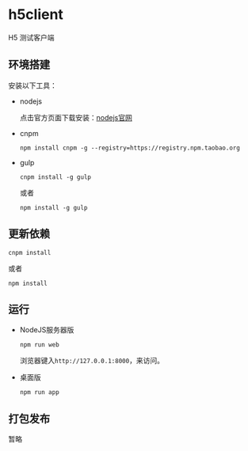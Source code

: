 # h5client

H5 测试客户端

## 环境搭建

安装以下工具：

- nodejs

  点击官方页面下载安装：[nodejs官网](https://nodejs.org)

- cnpm

  ```dos
  npm install cnpm -g --registry=https://registry.npm.taobao.org
  ```

- gulp

  ```dos
  cnpm install -g gulp
  ```

  或者

  ```dos
  npm install -g gulp
  ```

## 更新依赖

```dos
cnpm install
```

或者

```dos
npm install
```

## 运行

- NodeJS服务器版

  ```
  npm run web
  ```

  浏览器键入`http://127.0.0.1:8000`，来访问。

- 桌面版

  ```
  npm run app
  ```

## 打包发布

暂略
